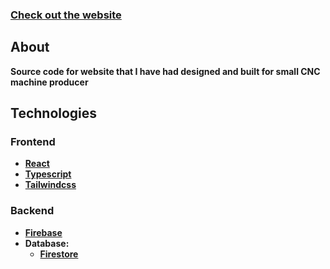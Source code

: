 ### <a href="https://ultrakitech.com" target="_blank"> Check out the website </a>
## About
**Source code for website that I have had designed and built for small CNC machine producer**
## Technologies
### Frontend
- **<a href="https://react.dev/" target="_blank">React</a>**
- **<a href="https://www.typescriptlang.org/" target="_blank">Typescript</a>**
- **<a href="https://tailwindcss.com/" target="_blank">Tailwindcss</a>**
### Backend
- **<a href="https://firebase.google.com/" target="_blank"> Firebase </a>**
- **Database:**
  - **<a href="https://firebase.google.com/docs/firestore" target="_blank">Firestore</a>**
